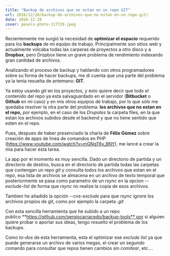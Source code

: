 ```yaml
---
title: "Backup de archivos que no estan en un repo GIT"
url: 2016/12/28/backup-de-archivos-que-no-estan-en-un-repo-git/
date: 2016-12-28
cover: pexels-photo-117729.jpeg
---
```

Recientemente me surgió la necesidad de **optimizar el espacio** requerido para los **backups** de mi equipo de trabajo. Principalmente son sitios web y actualmente volcaba todas las carperas de proyectos a otro disco y a **Dropbox**, pero Dropbox tiene un grave problema de rendimiento indexando gran cantidad de archivos.

Analizando el proceso de backup y hablando con otros programadores sobre su forma de hacer backups, me di cuenta que una parte del problema ya la tenia resuelta de antemano: **GIT**. 

Ya estoy usando _git_ en los proyectos, y esto quiere decir que todo el contenido del repo ya esta salvaguardado en el servidor (**Bitbucket** o **Github** en mi caso) y en mis otros equipos de trabajo, por lo que sólo me quedaba resolver la otra parte del problema: **los archivos que no estan en el repo,** por ejemplo, en el caso de los _Drupales_ la carpeta files, en la que estan los archivos subidos desde el backend y que no tiene sentido que esten en el repo.

Pues, despues de haber presenciado la charla de **Félix Gómez** sobre creación de apps de linea de comandos en PHP (https://www.youtube.com/watch?v=mGNgT6y_8NY), me lancé a crear la mia para hacer esta tarea.

La app por el momento es muy sencilla. Dado un directorio de partida y un directorio de destino, busca en el directorio de partida todas las carpetas que contengan un repo _git_ y consulta todos los archivos que estan en el repo, esa lista de archivos se almacena en un archivo de texto temporal que posteriormente se pasa como parametro de un _rsync_ en la opcion _--exclude-list_ de forma que _rsync_ no realize la copia de esos archivos.

Tambien he añadido la opción _--cvs-exclude_ para que _rsync_ ignore los archivos propios de git, como por ejemplo la carpeta _.git_

Con esta sencilla herramienta que he subido a un repo publico **https://github.com/sergiocarracedo/backup-tools** por si alguien quiere probar o aportar sus ideas, tengo resuelto el problema de los backups.

Como _to-dos_ de esta herramienta, esta el optimizar ese _exclude list_ ya que puede generarse un archivo de varios megas, el crear un segundo comando para consultar que repos tienen cambios sin _comitear_, etc....
